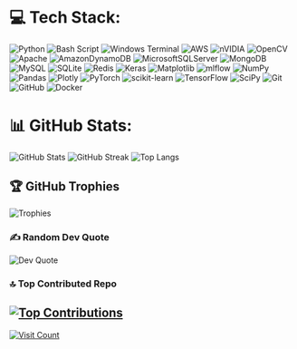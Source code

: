 # 💻 Tech Stack:
![Python](https://img.shields.io/badge/python-3670A0?style=for-the-badge&logo=python&logoColor=ffdd54)
![Bash Script](https://img.shields.io/badge/bash_script-121011?style=for-the-badge&logo=gnu-bash&logoColor=white)
![Windows Terminal](https://img.shields.io/badge/Windows%20Terminal-4D4D4D?style=for-the-badge&logo=windows-terminal&logoColor=white)
![AWS](https://img.shields.io/badge/AWS-FF9900?style=for-the-badge&logo=amazon-aws&logoColor=white)
![nVIDIA](https://img.shields.io/badge/cuda-000000?style=for-the-badge&logo=nvidia&logoColor=green)
![OpenCV](https://img.shields.io/badge/opencv-white?style=for-the-badge&logo=opencv&logoColor=white)
![Apache](https://img.shields.io/badge/apache-D42029?style=for-the-badge&logo=apache&logoColor=white)
![AmazonDynamoDB](https://img.shields.io/badge/Amazon%20DynamoDB-4053D6?style=for-the-badge&logo=AmazonDynamoDB&logoColor=white)
![MicrosoftSQLServer](https://img.shields.io/badge/Microsoft%20SQL%20Server-CC2927?style=for-the-badge&logo=microsoftsqlserver&logoColor=white)
![MongoDB](https://img.shields.io/badge/MongoDB-4ea94b?style=for-the-badge&logo=mongodb&logoColor=white)
![MySQL](https://img.shields.io/badge/mysql-4479A1?style=for-the-badge&logo=mysql&logoColor=white)
![SQLite](https://img.shields.io/badge/sqlite-07405e?style=for-the-badge&logo=sqlite&logoColor=white)
![Redis](https://img.shields.io/badge/redis-DD0031?style=for-the-badge&logo=redis&logoColor=white)
![Keras](https://img.shields.io/badge/Keras-D00000?style=for-the-badge&logo=Keras&logoColor=white)
![Matplotlib](https://img.shields.io/badge/Matplotlib-white?style=for-the-badge&logo=Matplotlib&logoColor=black)
![mlflow](https://img.shields.io/badge/mlflow-d9ead3?style=for-the-badge&logo=numpy&logoColor=blue)
![NumPy](https://img.shields.io/badge/numpy-013243?style=for-the-badge&logo=numpy&logoColor=white)
![Pandas](https://img.shields.io/badge/pandas-150458?style=for-the-badge&logo=pandas&logoColor=white)
![Plotly](https://img.shields.io/badge/Plotly-3F4F75?style=for-the-badge&logo=plotly&logoColor=white)
![PyTorch](https://img.shields.io/badge/PyTorch-EE4C2C?style=for-the-badge&logo=PyTorch&logoColor=white)
![scikit-learn](https://img.shields.io/badge/scikit--learn-F7931E?style=for-the-badge&logo=scikit-learn&logoColor=white)
![TensorFlow](https://img.shields.io/badge/TensorFlow-FF6F00?style=for-the-badge&logo=TensorFlow&logoColor=white)
![SciPy](https://img.shields.io/badge/SciPy-0C55A5?style=for-the-badge&logo=scipy&logoColor=white)
![Git](https://img.shields.io/badge/git-F05033?style=for-the-badge&logo=git&logoColor=white)
![GitHub](https://img.shields.io/badge/github-121011?style=for-the-badge&logo=github&logoColor=white)
![Docker](https://img.shields.io/badge/docker-0db7ed?style=for-the-badge&logo=docker&logoColor=white)

# 📊 GitHub Stats:
![GitHub Stats](https://github-readme-stats.vercel.app/api?username=AnnaDavtyan&theme=tokyonight&hide_border=false&include_all_commits=true&count_private=true)
![GitHub Streak](https://streak-stats.demolab.com/?user=AnnaDavtyan&theme=tokyonight&hide_border=false)
![Top Langs](https://github-readme-stats.vercel.app/api/top-langs/?username=AnnaDavtyan&theme=tokyonight&hide_border=false&layout=compact)

## 🏆 GitHub Trophies
![Trophies](https://github-profile-trophy.vercel.app/?username=AnnaDavtyan&theme=radical&no-frame=false&no-bg=false&margin-w=4)

### ✍️ Random Dev Quote
![Dev Quote](https://quotes-github-readme.vercel.app/api?type=horizontal&theme=radical)

### 🔝 Top Contributed Repo
[![Top Contributions](https://github-contributor-stats.vercel.app/api?username=AnnaDavtyan&limit=5&theme=dark&combine_all_yearly_contributions=true)
](https://github-contributor-stats.vercel.app/api?username=AnnaDavtyan&limit=5&theme=dark
)
---
[![Visit Count](https://visitcount.itsvg.in/api?id=AnnaDavtyan&icon=0&color=0)](https://visitcount.itsvg.in)

<!-- Created with GPRM ( https://gprm.itsvg.in ) -->
